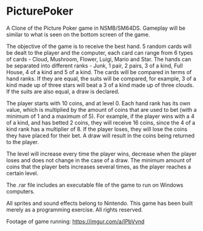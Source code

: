 # PicturePoker
A Clone of the Picture Poker game in NSMB/SM64DS. Gameplay will be similar to what is seen on the bottom screen of the game.

The objective of the game is to receive the best hand. 5 random cards will be dealt to the player and the computer, each card can range from 6 types of cards - Cloud, Mushroom, Flower, Luigi, Mario and Star. The hands can be separated into different ranks - Junk, 1 pair, 2 pairs, 3 of a kind, Full House, 4 of a kind and 5 of a kind.
The cards will be compared in terms of hand ranks. If they are equal, the suits will be compared, for example, 3 of a kind made up of three stars will beat a 3 of a kind made up of three clouds. If the suits are also equal, a draw is declared.

The player starts with 10 coins, and at level 0. Each hand rank has its own value, which is multiplied by the amount of coins that are used to bet (with a minimum of 1 and a maximum of 5). For example, if the player wins with a 4 of a kind, and has betted 2 coins, they will receive 16 coins, since the 4 of a kind rank has a multiplier of 8. If the player loses, they will lose the coins they have placed for their bet. A draw will result in the coins being returned to the player.

The level will increase every time the player wins, decrease when the player loses and does not change in the case of a draw. The minimum amount of coins that the player bets increases several times, as the player reaches a certain level.

The .rar file includes an executable file of the game to run on Windows computers.

All sprites and sound effects belong to Nintendo. This game has been built merely as a programming exercise. All rights reserved.

Footage of game running: https://imgur.com/a/IPbVvnd
